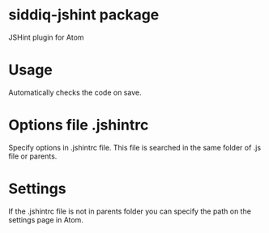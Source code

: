 # siddiq-jshint package

JSHint plugin for Atom

# Usage

Automatically checks the code on save.

# Options file .jshintrc

Specify options in .jshintrc file.
This file is searched in the same folder of .js file or parents. 

# Settings

If the .jshintrc file is not in parents folder you can specify the path on the settings page in Atom.
